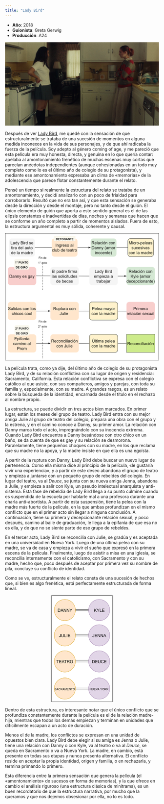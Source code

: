 ```yaml
--- 
title: "Lady Bird"
---
```


* **Año**: 2018
* **Guionista**: Greta Gerwig
* **Producción**: A24

![Lady Bird](/content_assets/ladybird/ladybird1.png)

Después de ver [Lady Bird](http://www.imdb.com/title/tt4925292/), me quedé con la sensación de que estructuralmente se trataba de una sucesión de momentos en alguna medida inconexos en la vida de sus personajes, y de que ahí radicaba la fuerza de la película. Soy adepto al género coming of age, y me pareció que esta película era muy honesta, directa, y genuina en lo que quería contar: apelaba al amontonamiento frenético de muchas escenas muy cortas que parecían anécdotas independientes (aunque cohesionadas en un todo muy completo como lo es el último año de colegio de su protagonista), y mediante ese amontonamiento expresaba un clima de «memorias» de la adolescencia que parece flotar constantemente durante el relato.

Pensé un tiempo si realmente la estructura del relato se trataba de un amontonamiento, y decidí analizarlo con un poco de frialdad para corroborarlo. Resultó que no era tan así, y que esta sensación se generaba desde la dirección y desde el montaje, pero no tanto desde el guión. El único elemento de guión que aporta a este sentido general es el de las elipsis constantes e inadvertidas de días, noches y semanas que hacen que se conforme un año completo a partir de momentos aislados. Fuera de esto, la estructura argumental es muy sólida, coherente y causal.

<p align="center">
<img src="/content_assets/ladybird/ladybird2.png" width="550">
</p>

La película trata, como ya dije, del último año de colegio de su protagonista Lady Bird, y de su relación conflictiva con su lugar de origen y residencia: Sacramento, California. Esta relación conflictiva se expresa con el colegio católico al que asiste, con sus compañeros, amigos y parejas, con toda su familia y, especialmente, con su madre. A grandes rasgos, es un relato sobre la búsqueda de la identidad, encarnada desde el título en el rechazo al nombre propio.

La estructura, se puede dividir en tres actos bien marcados. En primer lugar, están los meses del grupo de teatro. Lady Bird entra con su mejor amiga Julie al grupo de teatro del colegio, prepara una obra con el grupo y la estrena, y en el camino conoce a Danny, su primer amor. La relación con Danny marca todo el acto, impregnándolo con su inocencia extrema. Cuando Lady Bird encuentra a Danny besándose con otro chico en un baño, se da cuenta de que es gay y su relación se desmorona. Paralelamente, tiene pequeños choques con su madre, en los que reclama que su madre no la apoya, y la madre insiste en que ella es una egoísta.

A partir de la ruptura con Danny, Lady Bird debe buscar un nuevo lugar de pertenencia. Como ella misma dice al principio de la película, «le gustaría vivir una experiencia», y a partir de este deseo abandona el grupo de teatro y empieza a juntarse con un pequeño grupo de rebeldes del colegio. En lugar del teatro, va al *Deuce*, se junta con su nueva amiga Jenna, abandona a Julie, y empieza a salir con Kyle, un pseudo intelectual anarquista y anti-sistema. Esta fase de rebeldía de Lady Bird llega a su punto cúlmine cuando es suspendida de la escuela por hablarle mal a una profesora durante una charla anti-abortista. A partir de esta suspensión, tiene la pelea con la madre más fuerte de la película, en la que ambas profundizan en el mismo conflicto que en el primer acto sin llegar a ninguna conclusión. A continuación, tiene su primera y decepcionante relación sexual, y poco después, camino al baile de graduación, le llega a la epifanía de que esa no es ella, y de que no se siente parte de ese grupo de rebeldes.

En el tercer acto, Lady Bird se reconcilia con Julie, se gradúa y es aceptada en una universidad en Nueva York. Luego de una última pelea con su madre, se va de casa y empieza a vivir el sueño que expresó en la primera escena de la película. Finalmente, luego de asistir a misa en una iglesia, se reconcilia internamente con el catolicismo, con Sacramento y con su madre, hecho que, poco después de aceptar por primera vez su nombre de pila, concluye su conflicto de identidad.

Como se ve, estructuralmente el relato consta de una sucesión de hechos que, si bien es algo frenética, está perfectamente estructurada de forma lineal.

<p align="center">
<img src="/content_assets/ladybird/ladybird3.png" width="200">
</p>

Dentro de esta estructura, es interesante notar que el único conflicto que se profundiza constantemente durante la película es el de la relación madre-hija, mientras que todos los demás empiezan y terminan en unidades que difícilmente escapan a un acto de duración. 

Menos el de la madre, los conflictos se expresan en una unidad de opuestos bien clara. Lady Bird debe elegir si su amiga es Jenna o Julie, tiene una relación con Danny o con Kyle, va al teatro o va al *Deuce*, se queda en Sacramento o va a Nueva York. La madre, en cambio, está presente en todas sus etapas y nunca presenta alternativa. El conflicto reside en aceptar la propia identidad, origen y familia, o en rechazarla, y termina primando lo primero.

Esta diferencia entre la primera sensación que genera la película (el «amontonamiento» de sucesos en forma de memorias), y la que ofrece en cambio el análisis riguroso (una estructura clásica de minitrama), es un buen recordatorio de que la estructura narrativa, por mucho que la queramos y que nos dejemos obsesionar por ella, no lo es todo.